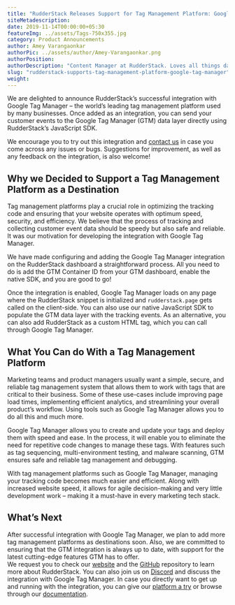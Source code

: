 ```yaml
---
title: "RudderStack Releases Support for Tag Management Platform: Google Tag Manager"
siteMetadescription:
date: 2019-11-14T00:00:00+05:30
featureImg: ../assets/Tags-750x355.jpg
category: Product Announcements
author: Amey Varangaonkar
authorPic: ../assets/author/Amey-Varangaonkar.png
authorPosition: 
authorDescription: "Content Manager at RudderStack. Loves all things data. Manchester United, music, and sci-fi fan, among other things."
slug: "rudderstack-supports-tag-management-platform-google-tag-manager"
weight: 
---
```

We are delighted to announce RudderStack’s successful integration with Google Tag Manager – the world’s leading tag management platform used by many businesses. Once added as an integration, you can send your customer events to the Google Tag Manager (GTM) data layer directly using RudderStack’s JavaScript SDK.

We encourage you to try out this integration and [contact us](https://rudderstack.com/contact/) in case you come across any issues or bugs. Suggestions for improvement, as well as any feedback on the integration, is also welcome!  

**Why we Decided to Support a Tag Management Platform as a Destination**
------------------------------------------------------------------------

Tag management platforms play a crucial role in optimizing the tracking code and ensuring that your website operates with optimum speed, security, and efficiency. We believe that the process of tracking and collecting customer event data should be speedy but also safe and reliable. It was our motivation for developing the integration with Google Tag Manager.  

We have made configuring and adding the Google Tag Manager integration on the RudderStack dashboard a straightforward process. All you need to do is add the GTM Container ID from your GTM dashboard, enable the native SDK, and you are good to go! 

Once the integration is enabled, Google Tag Manager loads on any page where the RudderStack snippet is initialized and `rudderstack.page` gets called on the client-side. You can also use our native JavaScript SDK to populate the GTM data layer with the tracking events. As an alternative, you can also add RudderStack as a custom HTML tag, which you can call through Google Tag Manager.   

**What You Can do With a Tag Management Platform**
--------------------------------------------------

Marketing teams and product managers usually want a simple, secure, and reliable tag management system that allows them to work with tags that are critical to their business. Some of these use-cases include improving page load times, implementing efficient analytics, and streamlining your overall product’s workflow. Using tools such as Google Tag Manager allows you to do all this and much more. 

Google Tag Manager allows you to create and update your tags and deploy them with speed and ease. In the process, it will enable you to eliminate the need for repetitive code changes to manage these tags. With features such as tag sequencing, multi-environment testing, and malware scanning, GTM ensures safe and reliable tag management and debugging. 

With tag management platforms such as Google Tag Manager, managing your tracking code becomes much easier and efficient. Along with increased website speed, it allows for agile decision-making and very little development work – making it a must-have in every marketing tech stack.  

**What’s Next**
---------------

After successful integration with Google Tag Manager, we plan to add more tag management platforms as destinations soon. Also, we are committed to ensuring that the GTM integration is always up to date, with support for the latest cutting-edge features GTM has to offer.  
We request you to check our [website](https://rudderstack.com/) and the [GitHub](https://github.com/rudderlabs/rudder-server) repository to learn more about RudderStack. You can also join us on [Discord](https://discordapp.com/invite/xNEdEGw) and discuss the integration with Google Tag Manager. In case you directly want to get up and running with the integration, you can give our [platform a try](https://app.rudderlabs.com/signup) or browse through our [documentation](https://docs.rudderstack.com/destinations).